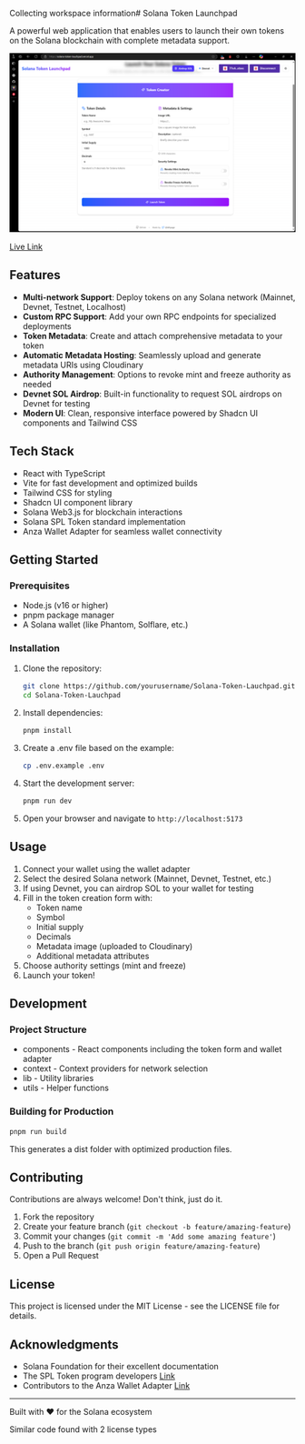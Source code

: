 Collecting workspace information# Solana Token Launchpad

A powerful web application that enables users to launch their own tokens on the Solana blockchain with complete metadata support.

![Solana Token Launchpad](.github/images/image.png)

[Live Link](https://solana-token-lauchpad.vercel.app/)

## Features

- **Multi-network Support**: Deploy tokens on any Solana network (Mainnet, Devnet, Testnet, Localhost)
- **Custom RPC Support**: Add your own RPC endpoints for specialized deployments
- **Token Metadata**: Create and attach comprehensive metadata to your token
- **Automatic Metadata Hosting**: Seamlessly upload and generate metadata URIs using Cloudinary
- **Authority Management**: Options to revoke mint and freeze authority as needed
- **Devnet SOL Airdrop**: Built-in functionality to request SOL airdrops on Devnet for testing
- **Modern UI**: Clean, responsive interface powered by Shadcn UI components and Tailwind CSS

## Tech Stack

- React with TypeScript
- Vite for fast development and optimized builds
- Tailwind CSS for styling
- Shadcn UI component library
- Solana Web3.js for blockchain interactions
- Solana SPL Token standard implementation
- Anza Wallet Adapter for seamless wallet connectivity

## Getting Started

### Prerequisites

- Node.js (v16 or higher)
- pnpm package manager
- A Solana wallet (like Phantom, Solflare, etc.)

### Installation

1. Clone the repository:
   ```bash
   git clone https://github.com/yourusername/Solana-Token-Lauchpad.git
   cd Solana-Token-Lauchpad
   ```

2. Install dependencies:
   ```bash
   pnpm install
   ```

3. Create a .env file based on the example:
   ```bash
   cp .env.example .env
   ```

4. Start the development server:
   ```bash
   pnpm run dev
   ```

5. Open your browser and navigate to `http://localhost:5173`

## Usage

1. Connect your wallet using the wallet adapter
2. Select the desired Solana network (Mainnet, Devnet, Testnet, etc.)
3. If using Devnet, you can airdrop SOL to your wallet for testing
4. Fill in the token creation form with:
   - Token name
   - Symbol
   - Initial supply
   - Decimals
   - Metadata image (uploaded to Cloudinary)
   - Additional metadata attributes
5. Choose authority settings (mint and freeze)
6. Launch your token!

## Development

### Project Structure

- components - React components including the token form and wallet adapter
- context - Context providers for network selection
- lib - Utility libraries
- utils - Helper functions

### Building for Production

```bash
pnpm run build
```

This generates a dist folder with optimized production files.

## Contributing

Contributions are always welcome! Don't think, just do it.

1. Fork the repository
2. Create your feature branch (`git checkout -b feature/amazing-feature`)
3. Commit your changes (`git commit -m 'Add some amazing feature'`)
4. Push to the branch (`git push origin feature/amazing-feature`)
5. Open a Pull Request

## License

This project is licensed under the MIT License - see the LICENSE file for details.

## Acknowledgments

- Solana Foundation for their excellent documentation
- The SPL Token program developers [Link](https://solana.com/fi/developers/guides/token-extensions/metadata-pointer)
- Contributors to the Anza Wallet Adapter [Link](https://github.com/anza-xyz/wallet-adapter)

---

Built with ❤️ for the Solana ecosystem

Similar code found with 2 license types
